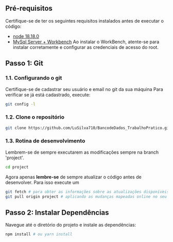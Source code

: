 ## Pré-requisitos

Certifique-se de ter os seguintes requisitos instalados antes de executar o código:

- [node 18.18.0](https://nodejs.org/download/release/v18.18.0/)
- [MySql Server + Workbench](https://dev.mysql.com/downloads/workbench/)
  Ao instalar o WorkBench, atente-se para instalar corretamente e configurar as credenciais de acesso do root.

## Passo 1: Git

### 1.1. Configurando o git

Certifique-se de cadastrar seu usuário e email no git da sua máquina
Para verificar se já está cadastrado, execute:

```bash
git config -l
```

### 1.2. Clone o repositório

```bash
git clone https://github.com/LuSilva710/BancodeDados_TrabalhoPratico.git
```

### 1.3. Rotina de desenvolvimento

Lembrem-se de sempre executarem as modificações sempre na branch 'project'.

```bash
cd project
```

Agora apenas **lembre-se** de sempre atualizar o código antes de desenvolver. Para isso execute um

```bash
git fetch # para obter as informações sobre as atualizações disponíveis no repositório remoto
git pull origin project # aplicando as mudanças mapeadas online no seu repositório local da branch project

```

## Passo 2: Instalar Dependências

Navegue até o diretório do projeto e instale as dependências:

```bash
npm install # ou yarn install

```

